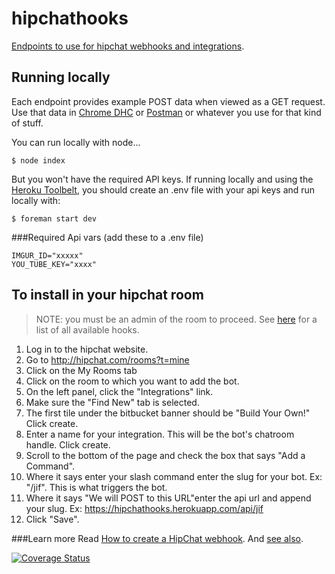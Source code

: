 # hipchathooks
[Endpoints to use for hipchat webhooks and integrations](https://hipchathooks.herokuapp.com).

## Running locally
Each endpoint provides example POST data when viewed as a GET request. Use that data in [Chrome DHC](https://chrome.google.com/webstore/detail/dhc-resthttp-api-client/aejoelaoggembcahagimdiliamlcdmfm?hl=en) or [Postman](https://chrome.google.com/webstore/detail/postman-rest-client/fdmmgilgnpjigdojojpjoooidkmcomcm?hl=en) or whatever you use for that kind of stuff.

You can run locally with node...
```
$ node index
```
But you won't have the required API keys. If running locally and using the [Heroku Toolbelt](https://toolbelt.heroku.com/), you should create an .env file with your api keys and run locally with:
```
$ foreman start dev
```

###Required Api vars (add these to a .env file)
````
IMGUR_ID="xxxxx"
YOU_TUBE_KEY="xxxx"
````

## To install in your hipchat room
> NOTE: you must be an admin of the room to proceed. See [here](https://hipchathooks.herokuapp.com) for a list of all available hooks.

1. Log in to the hipchat website.
2. Go to http://hipchat.com/rooms?t=mine
3. Click on the My Rooms tab
4. Click on the room to which you want to add the bot.
5. On the left panel, click the "Integrations" link.
6. Make sure the "Find New" tab is selected.
7. The first tile under the bitbucket banner should be "Build Your Own!" Click create.
8. Enter a name for your integration. This will be the bot's chatroom handle. Click create.
9. Scroll to the bottom of the page and check the box that says "Add a Command".
10. Where it says enter your slash command enter the slug for your bot. Ex: "/jif". This is what triggers the bot.
11. Where it says "We will POST to this URL"enter the api url and append your slug. Ex: https://hipchathooks.herokuapp.com/api/jif
12. Click "Save".

###Learn more
Read [How to create a HipChat webhook](https://www.hipchat.com/docs/apiv2/method/create_webhook). 
And [see also](https://github.com/charltoons/hipchatter#hipchattercreate_webhook).

[![Coverage Status](https://coveralls.io/repos/chrisdevwords/hipchathooks/badge.svg)](https://coveralls.io/r/chrisdevwords/hipchathooks)